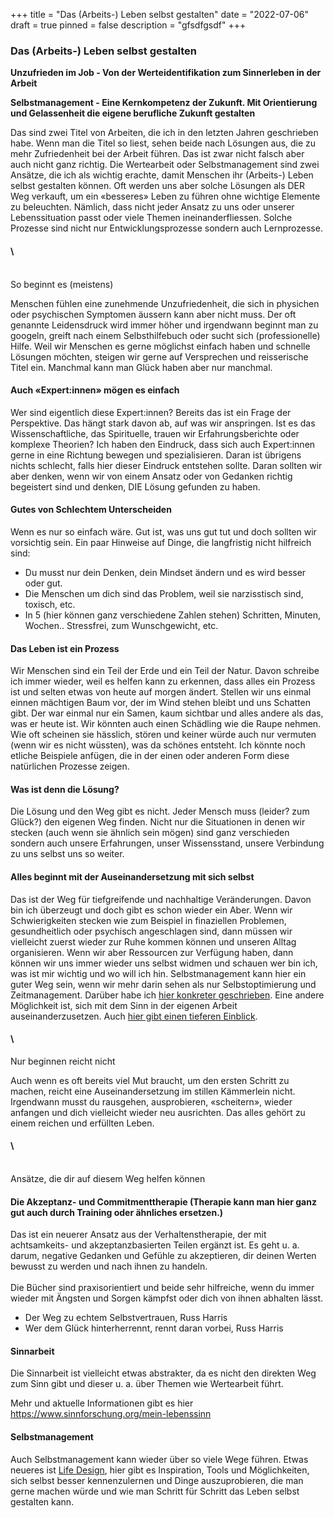 +++
title = "Das (Arbeits-) Leben selbst gestalten"
date = "2022-07-06"
draft = true
pinned = false
description = "gfsdfgsdf"
+++
### **Das (Arbeits-) Leben selbst gestalten**

**Unzufrieden im Job - Von der Werteidentifikation zum Sinnerleben in der Arbeit** 

**Selbstmanagement - Eine Kernkompetenz der Zukunft. Mit Orientierung und Gelassenheit die eigene berufliche Zukunft gestalten**  

Das sind zwei Titel von Arbeiten, die ich in den letzten Jahren geschrieben habe. Wenn man die Titel so liest, sehen beide nach Lösungen aus, die zu mehr Zufriedenheit bei der Arbeit führen. Das ist zwar nicht falsch aber auch nicht ganz richtig. Die Wertearbeit oder Selbstmanagement sind zwei Ansätze, die ich als wichtig erachte, damit Menschen ihr (Arbeits-) Leben selbst gestalten können. Oft werden uns aber solche Lösungen als DER Weg verkauft, um ein «besseres» Leben zu führen ohne wichtige Elemente zu beleuchten. Nämlich, dass nicht jeder Ansatz zu uns oder unserer Lebenssituation passt oder viele Themen ineinanderfliessen. Solche Prozesse sind nicht nur Entwicklungsprozesse sondern auch Lernprozesse. 

#### \
\
So beginnt es (meistens)

Menschen fühlen eine zunehmende Unzufriedenheit, die sich in physichen oder psychischen Symptomen äussern kann aber nicht muss. Der oft genannte Leidensdruck wird immer höher und irgendwann beginnt man zu googeln, greift nach einem Selbsthilfebuch oder sucht sich (professionelle) Hilfe. Weil wir Menschen es gerne möglichst einfach haben und schnelle Lösungen möchten, steigen wir gerne auf Versprechen und reisserische Titel ein. Manchmal kann man Glück haben aber nur manchmal. 

#### Auch «Expert:innen» mögen es einfach

Wer sind eigentlich diese Expert:innen? Bereits das ist ein Frage der Perspektive. Das hängt stark davon ab, auf was wir anspringen. Ist es das Wissenschaftliche, das Spirituelle, trauen wir Erfahrungsberichte oder komplexe Theorien? Ich haben den Eindruck, dass sich auch Expert:innen gerne in eine Richtung bewegen und spezialisieren. Daran ist übrigens nichts schlecht, falls hier dieser Eindruck entstehen sollte. Daran sollten wir aber denken, wenn wir von einem Ansatz oder von Gedanken richtig begeistert sind und denken, DIE Lösung gefunden zu haben. 

#### Gutes von Schlechtem Unterscheiden

Wenn es nur so einfach wäre. Gut ist, was uns gut tut und doch sollten wir vorsichtig sein. Ein paar Hinweise auf Dinge, die langfristig nicht hilfreich sind:

* Du musst nur dein Denken, dein Mindset ändern und es wird besser oder gut.
* Die Menschen um dich sind das Problem, weil sie narzisstisch sind, toxisch, etc. 
* In 5 (hier können ganz verschiedene Zahlen stehen) Schritten, Minuten, Wochen.. Stressfrei, zum Wunschgewicht, etc. 

#### Das Leben ist ein Prozess

Wir Menschen sind ein Teil der Erde und ein Teil der Natur. Davon schreibe ich immer wieder, weil es helfen kann zu erkennen, dass alles ein Prozess ist und selten etwas von heute auf morgen ändert. Stellen wir uns einmal einnen mächtigen Baum vor, der im Wind stehen bleibt und uns Schatten gibt. Der war einmal nur ein Samen, kaum sichtbar und alles andere als das, was er heute ist. Wir könnten auch einen Schädling wie die Raupe nehmen. Wie oft scheinen sie hässlich, stören und keiner würde auch nur vermuten (wenn wir es nicht wüssten), was da schönes entsteht. Ich könnte noch etliche Beispiele anfügen, die in der einen oder anderen Form diese natürlichen Prozesse zeigen. 

#### Was ist denn die Lösung?

Die Lösung und den Weg gibt es nicht. Jeder Mensch muss (leider? zum Glück?) den eigenen Weg finden. Nicht nur die Situationen in denen wir stecken (auch wenn sie ähnlich sein mögen) sind ganz verschieden sondern auch unsere Erfahrungen, unser Wissensstand, unsere Verbindung zu uns selbst uns so weiter. 

#### Alles beginnt mit der Auseinandersetzung mit sich selbst

Das ist der Weg für tiefgreifende und nachhaltige Veränderungen. Davon bin ich überzeugt und doch gibt es schon wieder ein Aber. Wenn wir Schwierigkeiten stecken wie zum Beispiel in finaziellen Problemen, gesundheitlich oder psychisch angeschlagen sind, dann müssen wir vielleicht zuerst wieder zur Ruhe kommen können und unseren Alltag organisieren. Wenn wir aber Ressourcen zur Verfügung haben, dann können wir uns immer wieder uns selbst widmen und schauen wer bin ich, was ist mir wichtig und wo will ich hin. Selbstmanagement kann hier ein guter Weg sein, wenn wir mehr darin sehen als nur Selbstoptimierung und Zeitmanagement. Darüber habe ich [hier konkreter geschrieben](https://www.bensblog.ch/selbstmanagement2/). Eine andere Möglichkeit ist, sich mit dem Sinn in der eigenen Arbeit auseinanderzusetzen. Auch [hier gibt einen tieferen Einblick](https://www.bensblog.ch/sinn-in-der-arbeit-finden/). 

#### \
Nur beginnen reicht nicht

Auch wenn es oft bereits viel Mut braucht, um den ersten Schritt zu machen, reicht eine Auseinandersetzung im stillen Kämmerlein nicht. Irgendwann musst du rausgehen, ausprobieren, «scheitern», wieder anfangen und dich vielleicht wieder neu ausrichten. Das alles gehört zu einem reichen und erfüllten Leben. 

#### \
\
Ansätze, die dir auf diesem Weg helfen können

#### Die Akzeptanz- und Commitmenttherapie (Therapie kann man hier ganz gut auch durch Training oder ähnliches ersetzen.)

Das ist ein neuerer Ansatz aus der Verhaltenstherapie, der mit achtsamkeits- und akzeptanzbasierten Teilen ergänzt ist. Es geht u. a. darum, negative Gedanken und Gefühle zu akzeptieren, dir deinen Werten bewusst zu werden und nach ihnen zu handeln. \
\
Die Bücher sind praxisorientiert und beide sehr hilfreiche, wenn du immer wieder mit Ängsten und Sorgen kämpfst oder dich von ihnen abhalten lässt. 

* Der Weg zu echtem Selbstvertrauen, Russ Harris
* Wer dem Glück hinterherrennt, rennt daran vorbei, Russ Harris

#### Sinnarbeit

Die Sinnarbeit ist vielleicht etwas abstrakter, da es nicht den direkten Weg zum Sinn gibt und dieser u. a. über Themen wie Wertearbeit führt. 

Mehr und aktuelle Informationen gibt es hier <https://www.sinnforschung.org/mein-lebenssinn>

#### Selbstmanagement

Auch Selbstmanagement kann wieder über so viele Wege führen. Etwas neueres ist [Life Design](https://www.lifedesignlab.ch), hier gibt es Inspiration, Tools und Möglichkeiten, sich selbst besser kennenzulernen und Dinge auszuprobieren, die man gerne machen würde und wie man Schritt für Schritt das Leben selbst gestalten kann.